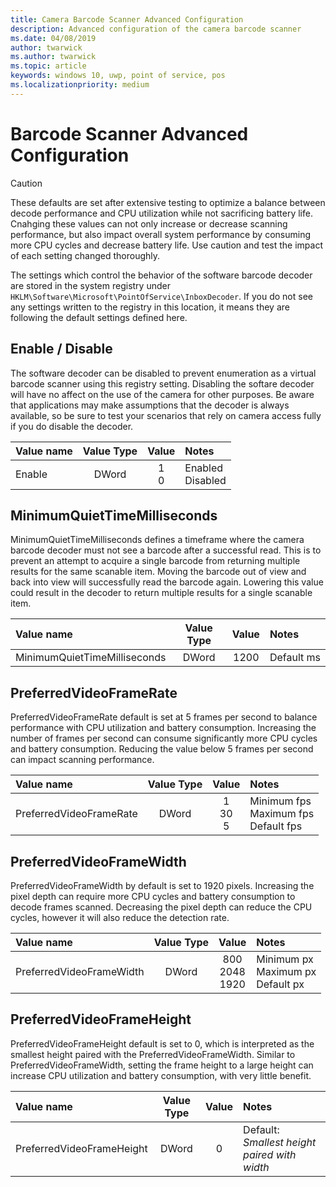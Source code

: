 ```yaml
---
title: Camera Barcode Scanner Advanced Configuration
description: Advanced configuration of the camera barcode scanner
ms.date: 04/08/2019
author: twarwick
ms.author: twarwick
ms.topic: article
keywords: windows 10, uwp, point of service, pos
ms.localizationpriority: medium
---
```


# Barcode Scanner Advanced Configuration

> [!CAUTION]
> These defaults are set after extensive testing to optimize a balance between decode performance and CPU utilization while not sacrificing battery life.  Cnahging these values can not only increase or decrease scanning performance, but also impact overall system performance by consuming more CPU cycles and decrease battery life.  Use caution and test the impact of each setting changed thoroughly.

The settings which control the behavior of the software barcode decoder are stored in the system registry under ```HKLM\Software\Microsoft\PointOfService\InboxDecoder```.  If you do not see any settings written to the registry in this location, it means they are following the default settings defined here.

## Enable / Disable

The software decoder can be disabled to prevent enumeration as a virtual barcode scanner using this registry setting.  Disabling the softare decoder will have no affect on the use of the camera for other purposes.  Be aware that applications may make assumptions that the decoder is always available, so be sure to test your scenarios that rely on camera access fully if you do disable the decoder.

| Value name   | Value Type | Value | Notes |
|:------------ |:----------:|:-------:|:------|
| Enable       | DWord      | 1</br>0 | Enabled</br>Disabled |

## MinimumQuietTimeMilliseconds

MinimumQuietTimeMilliseconds defines a timeframe where the camera barcode decoder must not see a barcode after a successful read.  This is to prevent an attempt to acquire a single barcode from returning multiple results for the same scanable item.  Moving the barcode out of view and back into view will successfully read the barcode again.  Lowering this value could result in the decoder to return multiple results for a single scanable item.

| Value name   | Value Type | Value | Notes |
|:------------ |:----------:|:-------:|:------|
| MinimumQuietTimeMilliseconds | DWord      | 1200 | Default&nbsp;ms |

## PreferredVideoFrameRate

PreferredVideoFrameRate default is set at 5 frames per second to balance performance with CPU utilization and battery consumption.  Increasing the number of frames per second can consume significantly more CPU cycles and battery consumption.  Reducing the value below 5 frames per second can impact scanning performance.

| Value name   | Value Type | Value | Notes |
|:------------ |:----------:|:-------:|:------|
| PreferredVideoFrameRate      | DWord      | 1 </br>30 </br>5 | Minimum&nbsp;fps</br>Maximum&nbsp;fps</br>Default&nbsp;fps|

## PreferredVideoFrameWidth

PreferredVideoFrameWidth by default is set to 1920 pixels. Increasing the pixel depth can require more CPU cycles and battery consumption to decode frames scanned.  Decreasing the pixel depth can reduce the CPU cycles, however it will also reduce the detection rate.

| Value name   | Value Type | Value | Notes |
|:------------ |:----------:|:-------:|:------|
| PreferredVideoFrameWidth     | DWord      | 800</br>2048</br>1920 | Minimum&nbsp;px</br>Maximum&nbsp;px</br>Default&nbsp;px|

## PreferredVideoFrameHeight

PreferredVideoFrameHeight default is set to 0, which is interpreted as the smallest height paired with the PreferredVideoFrameWidth.  Similar to PreferredVideoFrameWidth, setting the frame height to a large height can increase CPU utilization and battery consumption, with very little benefit.

| Value name   | Value Type | Value | Notes |
|:------------ |:----------:|:-------:|:------|
| PreferredVideoFrameHeight    | DWord      | 0 | Default: *Smallest height paired with width*|
